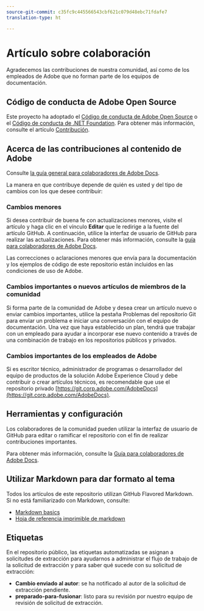```yaml
---
source-git-commit: c35fc9c445566543cbf621c079d48ebc71fdafe7
translation-type: ht

---
```

# Artículo sobre colaboración

Agradecemos las contribuciones de nuestra comunidad, así como de los empleados de Adobe que no forman parte de los equipos de documentación.

## Código de conducta de Adobe Open Source

Este proyecto ha adoptado el [Código de conducta de Adobe Open Source](code-of-conduct.md) o el [Código de conducta de .NET Foundation](https://dotnetfoundation.org/code-of-conduct). Para obtener más información, consulte el artículo [Contribución](contributing.md).

## Acerca de las contribuciones al contenido de Adobe

Consulte [la guía general para colaboradores de Adobe Docs](https://docs.adobe.com/content/help/en/contributor/contributor-guide/introduction.html).

La manera en que contribuye depende de quién es usted y del tipo de cambios con los que desee contribuir:

### Cambios menores

Si desea contribuir de buena fe con actualizaciones menores, visite el artículo y haga clic en el vínculo **Editar** que le redirige a la fuente del artículo GitHub. A continuación, utilice la interfaz de usuario de GitHub para realizar las actualizaciones. Para obtener más información, consulte la [guía para colaboradores de Adobe Docs](https://docs.adobe.com/content/help/en/contributor/contributor-guide/introduction.html).

Las correcciones o aclaraciones menores que envía para la documentación y los ejemplos de código de este repositorio están incluidos en las condiciones de uso de Adobe.

### Cambios importantes o nuevos artículos de miembros de la comunidad

Si forma parte de la comunidad de Adobe y desea crear un artículo nuevo o enviar cambios importantes, utilice la pestaña Problemas del repositorio Git para enviar un problema e iniciar una conversación con el equipo de documentación. Una vez que haya establecido un plan, tendrá que trabajar con un empleado para ayudar a incorporar ese nuevo contenido a través de una combinación de trabajo en los repositorios públicos y privados.

<!--
If you submit a pull request with significant changes to documentation and code examples, you'll see a message in the pull request asking you to submit an online contribution license agreement (CLA). We need you to complete the online form before we can review your pull request.
-->

### Cambios importantes de los empleados de Adobe

Si es escritor técnico, administrador de programas o desarrollador del equipo de productos de la solución Adobe Experience Cloud y debe contribuir o crear artículos técnicos, es recomendable que use el repositorio privado [https://git.corp.adobe.com/AdobeDocs](https://git.corp.adobe.com/AdobeDocs). <!--Employees from other parts of the Adobe world should use the public repo for minor updates.-->

## Herramientas y configuración

Los colaboradores de la comunidad pueden utilizar la interfaz de usuario de GitHub para editar o ramificar el repositorio con el fin de realizar contribuciones importantes.

Para obtener más información, consulte la [Guía para colaboradores de Adobe Docs](https://docs.adobe.com/content/help/en/contributor/contributor-guide/introduction.html).

## Utilizar Markdown para dar formato al tema

Todos los artículos de este repositorio utilizan GitHub Flavored Markdown. Si no está familiarizado con Markdown, consulte:

* [Markdown basics](https://help.github.com/articles/markdown-basics/)
* [Hoja de referencia imprimible de markdown ](https://guides.github.com/pdfs/markdown-cheatsheet-online.pdf)

## Etiquetas

En el repositorio público, las etiquetas automatizadas se asignan a solicitudes de extracción para ayudarnos a administrar el flujo de trabajo de la solicitud de extracción y para saber qué sucede con su solicitud de extracción:

* **Cambio enviado al autor**: se ha notificado al autor de la solicitud de extracción pendiente.
* **preparado-para-fusionar**: listo para su revisión por nuestro equipo de revisión de solicitud de extracción.


